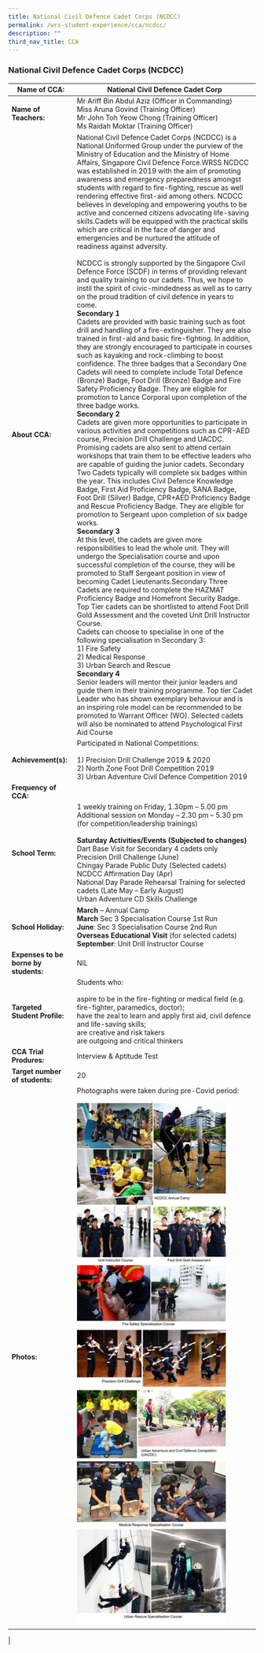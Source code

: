 ```yaml
---
title: National Civil Defence Cadet Corps (NCDCC)
permalink: /wrs-student-experience/cca/ncdcc/
description: ""
third_nav_title: CCA
---
```

### **National Civil Defence Cadet Corps (NCDCC)**

| Name of CCA: | National Civil Defence Cadet Corp |
|---|---|
| **Name of Teachers:** | Mr Ariff Bin Abdul Aziz (Officer in Commanding)<br>Miss Aruna Govind (Training Officer)<br>Mr John Toh Yeow Chong (Training Officer)<br>Ms Raidah Moktar (Training Officer) |
| **About CCA:** | National Civil Defence Cadet Corps (NCDCC) is a National Uniformed Group under the purview of the Ministry of Education and the Ministry of Home Affairs, Singapore Civil Defence Force.WRSS NCDCC was established in 2019 with the aim of promoting awareness and emergency preparedness amongst students with regard to fire-fighting, rescue as well rendering effective first-aid among others. NCDCC believes in developing and empowering youths to be active and concerned citizens advocating life-saving skills.Cadets will be equipped with the practical skills which are critical in the face of danger and emergencies and be nurtured the attitude of readiness against adversity.<br><br>NCDCC is strongly supported by the Singapore Civil Defence Force (SCDF) in terms of providing relevant and quality training to our cadets. Thus, we hope to instil the spirit of civic-mindedness as well as to carry on the proud tradition of civil defence in years to come.<br>**Secondary 1**<br>Cadets are provided with basic training such as foot drill and handling of a fire-extinguisher. They are also trained in first-aid and basic fire-fighting. In addition, they are strongly encouraged to participate in courses such as kayaking and rock-climbing to boost confidence. The three badges that a Secondary One Cadets will need to complete include Total Defence (Bronze) Badge, Foot Drill (Bronze) Badge and Fire Safety Proficiency Badge. They are eligible for promotion to Lance Corporal upon completion of the three badge works.<br>**Secondary 2**<br>Cadets are given more opportunities to participate in various activities and competitions such as CPR-AED course, Precision Drill Challenge and UACDC. Promising cadets are also sent to attend certain workshops that train them to be effective leaders who are capable of guiding the junior cadets. Secondary Two Cadets typically will complete six badges within the year. This includes Civil Defence Knowledge Badge, First Aid Proficiency Badge, SANA Badge, Foot Drill (Silver) Badge, CPR+AED Proficiency Badge and Rescue Proficiency Badge. They are eligible for promotion to Sergeant upon completion of six badge works.<br>**Secondary 3**<br>At this level, the cadets are given more responsibilities to lead the whole unit. They will undergo the Specialisation course and upon successful completion of the course, they will be promoted to Staff Sergeant position in view of becoming Cadet Lieutenants.Secondary Three Cadets are required to complete the HAZMAT Proficiency Badge and Homefront Security Badge. Top Tier cadets can be shortlisted to attend Foot Drill Gold Assessment and the coveted Unit Drill Instructor Course.<br>Cadets can choose to specialise in one of the following specialisation in Secondary 3:<br>1) Fire Safety<br>2) Medical Response<br>3) Urban Search and Rescue<br>**Secondary 4**<br>Senior leaders will mentor their junior leaders and guide them in their training programme. Top tier Cadet Leader who has shown exemplary behaviour and is an inspiring role model can be recommended to be promoted to Warrant Officer (WO). Selected cadets will also be nominated to attend Psychological First Aid Course |
| **Achievement(s):** | Participated in National Competitions:<br><br>1) Precision Drill Challenge 2019 & 2020<br>2) North Zone Foot Drill Competition 2019<br>3) Urban Adventure Civil Defence Competition 2019 |
| **Frequency of CCA:** |   |
| **School Term:** | 1 weekly training on Friday, 1.30pm – 5.00 pm<br>Additional session on Monday – 2.30 pm – 5.30 pm<br>(for competition/leadership trainings)<br><br>**Saturday Activities/Events (Subjected to changes)**<br>Dart Base Visit for Secondary 4 cadets only<br>Precision Drill Challenge (June)<br>Chingay Parade Public Duty (Selected cadets)<br>NCDCC Affirmation Day (Apr)<br>National Day Parade Rehearsal Training for selected cadets (Late May – Early August)<br>Urban Adventure CD Skills Challenge |
| **School Holiday:** | **March** – Annual Camp<br>**March** Sec 3 Specialisation Course 1st Run<br>**June**: Sec 3 Specialisation Course 2nd Run<br>**Overseas Educational Visit** (for selected cadets)<br>**September**: Unit Drill Instructor Course |
| **Expenses to be borne by students:** | NIL |
| **Targeted Student Profile:** | Students who:<br><br>aspire to be in the fire-fighting or medical field (e.g. fire-fighter, paramedics, doctor);<br>have the zeal to learn and apply first aid, civil defence and life-saving skills;<br>are creative and risk takers<br>are outgoing and critical thinkers |
| **CCA Trial Produres:** | Interview & Aptitude Test |
| **Target number of students:** | 20 |
| **Photos:** | Photographs were taken during pre-Covid period: <br><br><img style="width:85%" src="/images/ncdcc.jpg"> |
|